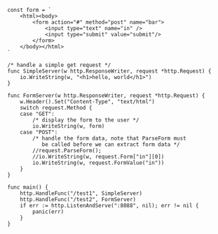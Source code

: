     const form = `
        <html><body>
            <form action="#" method="post" name="bar">
                <input type="text" name="in" />
                <input type="submit" value="submit"/>
            </form>
        </body></html>
    `

    /* handle a simple get request */
    func SimpleServer(w http.ResponseWriter, request *http.Request) {
        io.WriteString(w, "<h1>hello, world</h1>")
    }

    func FormServer(w http.ResponseWriter, request *http.Request) {
        w.Header().Set("Content-Type", "text/html")
        switch request.Method {
        case "GET":
            /* display the form to the user */
            io.WriteString(w, form)
        case "POST":
            /* handle the form data, note that ParseForm must
               be called before we can extract form data */
            //request.ParseForm();
            //io.WriteString(w, request.Form["in"][0])
            io.WriteString(w, request.FormValue("in"))
        }
    }

    func main() {
        http.HandleFunc("/test1", SimpleServer)
        http.HandleFunc("/test2", FormServer)
        if err := http.ListenAndServe(":8088", nil); err != nil {
            panic(err)
        }
    }




